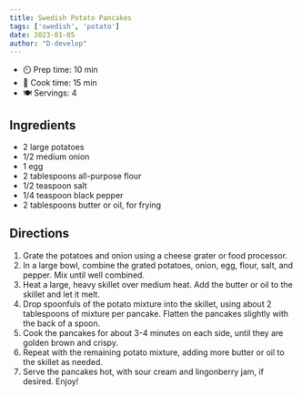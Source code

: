 ```yaml
---
title: Swedish Potato Pancakes
tags: ['swedish', 'potato']
date: 2023-01-05
author: "D-develop"
---
```


- ⏲️ Prep time: 10 min
- 🍳 Cook time: 15 min
- 🍽️ Servings: 4

## Ingredients

- 2 large potatoes
- 1/2 medium onion
- 1 egg
- 2 tablespoons all-purpose flour
- 1/2 teaspoon salt
- 1/4 teaspoon black pepper
- 2 tablespoons butter or oil, for frying

## Directions

1. Grate the potatoes and onion using a cheese grater or food processor.
2. In a large bowl, combine the grated potatoes, onion, egg, flour, salt, and pepper. Mix until well combined.
3. Heat a large, heavy skillet over medium heat. Add the butter or oil to the skillet and let it melt.
4. Drop spoonfuls of the potato mixture into the skillet, using about 2 tablespoons of mixture per pancake. Flatten the pancakes slightly with the back of a spoon.
5. Cook the pancakes for about 3-4 minutes on each side, until they are golden brown and crispy.
6. Repeat with the remaining potato mixture, adding more butter or oil to the skillet as needed.
7. Serve the pancakes hot, with sour cream and lingonberry jam, if desired. Enjoy!
